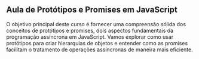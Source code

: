 ## Aula de Protótipos e Promises em JavaScript

O objetivo principal deste curso é fornecer uma compreensão sólida dos conceitos de protótipos e promises, dois aspectos fundamentais da programação assíncrona em JavaScript. Vamos explorar como usar protótipos para criar hierarquias de objetos e entender como as promises facilitam o tratamento de operações assíncronas de maneira mais eficiente.